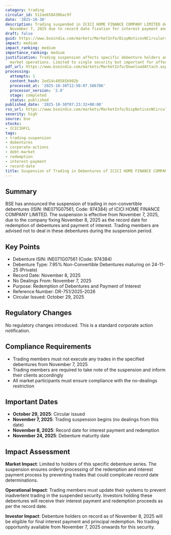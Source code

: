 ```yaml
---
category: trading
circular_id: 512ae658430bac9f
date: '2025-10-30'
description: Trading suspended in ICICI HOME FINANCE COMPANY LIMITED debentures from
  November 7, 2025 due to record date fixation for interest payment and redemption.
draft: false
guid: https://www.bseindia.com/markets/MarketInfo/DispNoticesNCirculars.aspx?Noticeid={0B6E09B4-CECE-4706-824B-6E6782AD8913}&noticeno=20251030-4&dt=10/30/2025&icount=4&totcount=26&flag=0
impact: medium
impact_ranking: medium
importance_ranking: medium
justification: Trading suspension affects specific debenture holders and impacts debt
  market operations. Limited to single security but important for affected investors.
pdf_url: https://www.bseindia.com/markets/MarketInfo/DownloadAttach.aspx?id=20251030-4&attachedId=
processing:
  attempts: 1
  content_hash: 2ed14c48585b992b
  processed_at: '2025-10-30T12:50:07.586706'
  processor_version: '2.0'
  stage: completed
  status: published
published_date: '2025-10-30T07:23:32+00:00'
rss_url: https://www.bseindia.com/markets/MarketInfo/DispNoticesNCirculars.aspx?Noticeid={0B6E09B4-CECE-4706-824B-6E6782AD8913}&noticeno=20251030-4&dt=10/30/2025&icount=4&totcount=26&flag=0
severity: high
source: bse
stocks:
- ICICIHFCL
tags:
- trading-suspension
- debentures
- corporate-actions
- debt-market
- redemption
- interest-payment
- record-date
title: Suspension of Trading in Debentures of ICICI HOME FINANCE COMPANY LIMITED
---
```


## Summary

BSE has announced the suspension of trading in non-convertible debentures (ISIN: INE071G07561, Code: 974384) of ICICI HOME FINANCE COMPANY LIMITED. The suspension is effective from November 7, 2025, due to the company fixing November 8, 2025 as the record date for redemption of debentures and payment of interest. Trading members are advised not to deal in these debentures during the suspension period.

## Key Points

- Debenture ISIN: INE071G07561 (Code: 974384)
- Debenture Type: 7.95% Non-Convertible Debentures maturing on 24-11-25 (Private)
- Record Date: November 8, 2025
- No Dealings From: November 7, 2025
- Purpose: Redemption of Debentures and Payment of Interest
- Reference Number: DR-751/2025-2026
- Circular Issued: October 29, 2025

## Regulatory Changes

No regulatory changes introduced. This is a standard corporate action notification.

## Compliance Requirements

- Trading members must not execute any trades in the specified debentures from November 7, 2025
- Trading members are required to take note of the suspension and inform their clients accordingly
- All market participants must ensure compliance with the no-dealings restriction

## Important Dates

- **October 29, 2025**: Circular issued
- **November 7, 2025**: Trading suspension begins (no dealings from this date)
- **November 8, 2025**: Record date for interest payment and redemption
- **November 24, 2025**: Debenture maturity date

## Impact Assessment

**Market Impact**: Limited to holders of this specific debenture series. The suspension ensures orderly processing of the redemption and interest payment process by preventing trades that could complicate record date determinations.

**Operational Impact**: Trading members must update their systems to prevent inadvertent trading in the suspended security. Investors holding these debentures will receive their interest payment and redemption proceeds as per the record date.

**Investor Impact**: Debenture holders on record as of November 8, 2025 will be eligible for final interest payment and principal redemption. No trading opportunity available from November 7, 2025 onwards for this security.